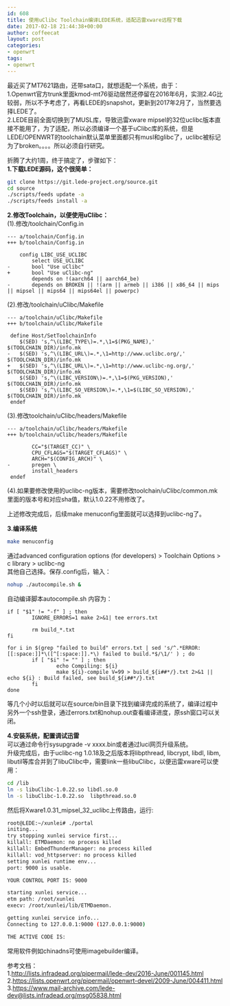 ```yaml
---
id: 608
title: 使用uClibc Toolchain编译LEDE系统，适配迅雷xware远程下载
date: 2017-02-18 21:44:38+00:00
author: coffeecat
layout: post
categories:
- openwrt
tags:
- openwrt
---
```

最近买了MT7621路由，还带sata口，就想适配一个系统，由于：  
1.Openwrt官方trunk里面kmod-mt76驱动居然还停留在2016年6月，实测2.4G比较弱，所以不予考虑了，再看LEDE的snapshot，更新到2017年2月了，当然要选择LEDE了。  
2.LEDE目前全面切换到了MUSL库，导致迅雷xware mipsel的32位uclibc版本直接不能用了，为了适配，所以必须编译一个基于uClibc库的系统，但是LEDE/OPENWRT的toolchain默认菜单里面都只有musl和glibc了，uclibc被标记为了broken。。。。所以必须自行研究。

折腾了大约1周，终于搞定了，步骤如下：  
**1.下载LEDE源码，这个很简单：**  
<!--more-->

```sh
git clone https://git.lede-project.org/source.git
cd source
./scripts/feeds update -a
./scripts/feeds install -a
```

**2.修改Toolchain，以便使用uClibc：**  
(1).修改/toolchain/Config.in

```vim
--- a/toolchain/Config.in
+++ b/toolchain/Config.in
 
 	config LIBC_USE_UCLIBC
 		select USE_UCLIBC
-		bool "Use uClibc"
+		bool "Use uClibc-ng"
 		depends on !(aarch64 || aarch64_be)
-		depends on BROKEN || !(arm || armeb || i386 || x86_64 || mips || mipsel || mips64 || mips64el || powerpc)
```

(2).修改/toolchain/uClibc/Makefile 

```vim
--- a/toolchain/uClibc/Makefile
+++ b/toolchain/uClibc/Makefile

 define Host/SetToolchainInfo
 	$(SED) 's,^\(LIBC_TYPE\)=.*,\1=$(PKG_NAME),' $(TOOLCHAIN_DIR)/info.mk
-	$(SED) 's,^\(LIBC_URL\)=.*,\1=http://www.uclibc.org/,' $(TOOLCHAIN_DIR)/info.mk
+	$(SED) 's,^\(LIBC_URL\)=.*,\1=http://www.uclibc-ng.org/,' $(TOOLCHAIN_DIR)/info.mk
 	$(SED) 's,^\(LIBC_VERSION\)=.*,\1=$(PKG_VERSION),' $(TOOLCHAIN_DIR)/info.mk
 	$(SED) 's,^\(LIBC_SO_VERSION\)=.*,\1=$(LIBC_SO_VERSION),' $(TOOLCHAIN_DIR)/info.mk
 endef
```

(3).修改toolchain/uClibc/headers/Makefile

```vim
--- a/toolchain/uClibc/headers/Makefile
+++ b/toolchain/uClibc/headers/Makefile
 
 		CC="$(TARGET_CC)" \
 		CPU_CFLAGS="$(TARGET_CFLAGS)" \
 		ARCH="$(CONFIG_ARCH)" \
-		pregen \
 		install_headers
 endef
```

(4).如果要修改使用的uclibc-ng版本，需要修改toolchain/uClibc/common.mk里面的版本号和对应sha值，默认1.0.22不用修改了。

上述修改完成后，后续make menuconfig里面就可以选择到uclibc-ng了。

**3.编译系统**

```sh
make menuconfig
```

通过advanced configuration options (for developers) > Toolchain Options > c library > uclibc-ng  
其他自己选择。保存.config后，输入：

```sh
nohup ./autocompile.sh &
```

自动编译脚本autocompile.sh 内容为：

```vim
if [ "$1" != "-f" ] ; then
        IGNORE_ERRORS=1 make 2>&1| tee errors.txt

        rm build_*.txt
fi

for i in $(grep "failed to build" errors.txt | sed 's/^.*ERROR:[[:space:]]*\([^[:space:]].*\) failed to build.*$/\1/' ) ; do
        if [ "$i" != "" ] ; then
                echo Compiling: ${i}
                make ${i}-compile V=99 > build_${i##*/}.txt 2>&1 || echo ${i} : Build failed, see build_${i##*/}.txt
        fi
done

```

等几个小时以后就可以在source/bin目录下找到编译完成的系统了，编译过程中另外一个ssh登录，通过errors.txt和nohup.out查看编译进度，原ssh窗口可以关闭。

**4.安装系统，配置调试迅雷**  
可以通过命令行sysupgrade -v xxxx.bin或者通过luci网页升级系统。  
升级完成后，由于uclibc-ng 1.0.18及之后版本将libpthread, libcrypt, libdl, libm, libutil等库合并到了libuClibc中，需要link一些libuClibc，以便迅雷xware可以使用：

```sh
cd /lib
ln -s libuClibc-1.0.22.so libdl.so.0
ln -s libuClibc-1.0.22.so  libpthread.so.0 
```

然后将Xware1.0.31\_mipsel\_32_uclibc上传路由，运行:

```sh
root@LEDE:~/xunlei# ./portal
initing...
try stopping xunlei service first...
killall: ETMDaemon: no process killed
killall: EmbedThunderManager: no process killed
killall: vod_httpserver: no process killed
setting xunlei runtime env...
port: 9000 is usable.

YOUR CONTROL PORT IS: 9000

starting xunlei service...
etm path: /root/xunlei
execv: /root/xunlei/lib/ETMDaemon.

getting xunlei service info...
Connecting to 127.0.0.1:9000 (127.0.0.1:9000)

THE ACTIVE CODE IS: 
```

常用软件例如chinadns可使用imagebuilder编译。  


参考文档：  
1.http://lists.infradead.org/pipermail/lede-dev/2016-June/001145.html  
2.https://lists.openwrt.org/pipermail/openwrt-devel/2009-June/004411.html  
3.https://www.mail-archive.com/lede-dev@lists.infradead.org/msg05838.html
